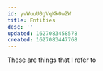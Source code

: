 ```yaml
---
id: yvWuuU0gVqKk0wZW
title: Entities
desc: ''
updated: 1627083458578
created: 1627083447768
---
```


These are things that I refer to

